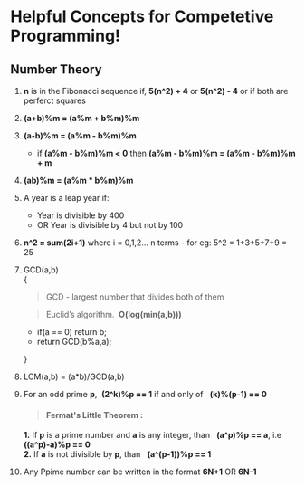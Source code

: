 # Helpful Concepts for Competetive Programming!

## Number Theory

1. 	**n** is in the Fibonacci sequence if, **5(n^2) + 4** or **5(n^2) - 4** or if both are perferct squares

2. 	**(a+b)%m = (a%m + b%m)%m**

3. 	**(a-b)%m = (a%m - b%m)%m** 
	*	if **(a%m - b%m)%m < 0** then **(a%m - b%m)%m = (a%m - b%m)%m + m**

4. 	**(ab)%m = (a%m * b%m)%m**
 
5. 	A year is a leap year if:  
	*	 Year is divisible by 400  
	*	 OR Year is divisible by 4 but not by 100

6. 	**n^2 = sum(2i+1)** where i = 0,1,2... n terms
		- for eg: 5^2 = 1+3+5+7+9 = 25

7. 	GCD(a,b)  
   	{  
   	>  	GCD - largest number that divides both of them  

   	>	Euclid’s algorithm.&nbsp; **O(log(min(a,b)))**  

	*	if(a == 0) return b;  
	*	return GCD(b%a,a);     

   	}
8. 	LCM(a,b) = (a*b)/GCD(a,b)
9. 	For an odd prime **p**,&nbsp; **(2^k)%p == 1** if and only of &nbsp; **(k)%(p-1) == 0**  
	> #### Fermat's Little Theorem :
	**1.** 	If **p** is a prime number and **a** is any integer, than &nbsp;
		**(a^p)%p == a**, i.e &nbsp; **((a^p)-a)%p == 0**  
	**2.** 	If **a** is not divisible by **p**, than &nbsp;
		**(a^(p-1))%p == 1**  
	 
8. 	Any Ppime number can be written in the format **6N+1** OR **6N-1**

